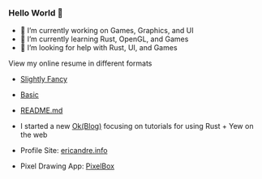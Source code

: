 ### Hello World 👋

<!--
**ericandre615/ericandre615** is a ✨ _special_ ✨ repository because its `README.md` (this file) appears on your GitHub profile.
Here are some ideas to get you started:
-->

- 🔭 I’m currently working on Games, Graphics, and UI
- 🌱 I’m currently learning Rust, OpenGL, and Games
- 🤔 I’m looking for help with Rust, UI, and Games

View my online resume in different formats
- [Slightly Fancy](https://ericandre615.github.io/resume/build/webble)
- [Basic](https://ericandre615.github.io/resume/build/standard)
- [README.md](https://github.com/ericandre615/resume/blob/master/README.md)

- I started a new [Ok(Blog)](https://blog.ericandre.info/tutorials) focusing on tutorials for using Rust + Yew on the web
- Profile Site: [ericandre.info](https://ericandre.info)
- Pixel Drawing App: [PixelBox](http://pixelbox.graphics/)
